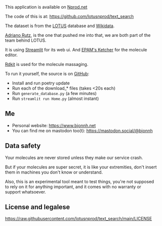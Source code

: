 This application is available on [Nprod.net](https://search.nprod.net/)

The code of this is at: https://github.com/lotusnprod/text_search

The dataset is from the [LOTUS](https://lotus.nprod.net/) database and [Wikidata](https://www.wikidata.org).

[Adriano Rutz](https://adafede.github.io/), is the one that pushed me into that, we are both part of the team behind LOTUS.

It is using [Streamlit](https://streamlit.io)  for its web ui.
And [EPAM's Ketcher](https://lifescience.opensource.epam.com/ketcher/index.html?ref=blog.streamlit.io) for the molecule editor.

[Rdkit](https://www.rdkit.org) is used for the molecule massaging.

To run it yourself, the source is on [GitHub](https://github.com/lotusnprod/mol_search):
- Install and run poetry update
- Run each of the download_* files (takes <20s each)
- Run `generate_database.py`    (a few minutes)
- Run `streamlit run Home.py`   (almost instant)

## **Me**

- Personal website: https://www.bjonnh.net
- You can find me on mastodon too(t): https://mastodon.social/@bjonnh

## **Data safety**

Your molecules are never stored unless they make our service crash. 

But if your molecules are super secret, it is like your extremities, don't insert 
them in machines you don't know or understand.

Also, this is an experimental tool meant to test things,
you're not supposed to rely on it for anything important, and
it comes with no warranty or support whatsoever.

## **License and legalese**

https://raw.githubusercontent.com/lotusnprod/text_search/main/LICENSE
